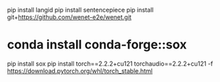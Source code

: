 pip install langid
pip install sentencepiece
pip install git+https://github.com/wenet-e2e/wenet.git
# conda install conda-forge::sox
pip install sox
pip install torch==2.2.2+cu121 torchaudio==2.2.2+cu121 -f https://download.pytorch.org/whl/torch_stable.html